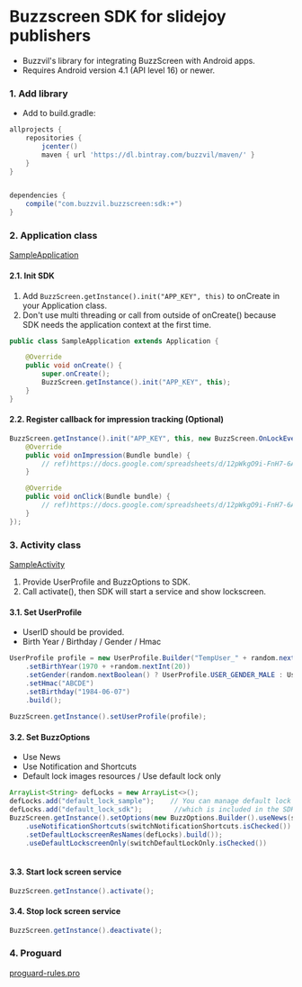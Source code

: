 # Buzzscreen SDK for slidejoy publishers

- Buzzvil's library for integrating BuzzScreen with Android apps.
- Requires Android version 4.1 (API level 16) or newer.

### 1. Add library

- Add to build.gradle:

```groovy
allprojects {
    repositories {
        jcenter()
        maven { url 'https://dl.bintray.com/buzzvil/maven/' }
    }
}


dependencies {
    compile("com.buzzvil.buzzscreen:sdk:+")
}

```


### 2. Application class

[SampleApplication](https://github.com/Buzzvil/slidejoy-sdk/blob/master/app/src/main/java/com/slidejoy/sample/SampleApplication.java)

#### 2.1. Init SDK

1. Add `BuzzScreen.getInstance().init("APP_KEY", this)` to onCreate in your Application class.
2. Don't use multi threading or call from outside of onCreate() because SDK needs the application context at the first time.

```java
public class SampleApplication extends Application {

	@Override
	public void onCreate() {
		super.onCreate();
		BuzzScreen.getInstance().init("APP_KEY", this);
	}
}
```

#### 2.2. Register callback for impression tracking (Optional)

```java
BuzzScreen.getInstance().init("APP_KEY", this, new BuzzScreen.OnLockEventListner() {
    @Override
    public void onImpression(Bundle bundle) {
        // ref)https://docs.google.com/spreadsheets/d/12pWkgO9i-FnH7-6AS2inlWiLeRAfK5SP8U5ATXQX3sU/edit?usp=sharing
    }

    @Override
    public void onClick(Bundle bundle) {
        // ref)https://docs.google.com/spreadsheets/d/12pWkgO9i-FnH7-6AS2inlWiLeRAfK5SP8U5ATXQX3sU/edit?usp=sharing
    }
});
```

### 3. Activity class

[SampleActivity](https://github.com/Buzzvil/slidejoy-sdk/blob/master/app/src/main/java/com/slidejoy/sample/SampleActivity.java)


1. Provide UserProfile and BuzzOptions to SDK.
2. Call activate(), then SDK will start a service and show lockscreen.

#### 3.1. Set UserProfile

- UserID should be provided.
- Birth Year / Birthday / Gender / Hmac

```java
UserProfile profile = new UserProfile.Builder("TempUser_" + random.nextInt(100))
	.setBirthYear(1970 + +random.nextInt(20))
	.setGender(random.nextBoolean() ? UserProfile.USER_GENDER_MALE : UserProfile.USER_GENDER_FEMALE)
	.setHmac("ABCDE")
	.setBirthday("1984-06-07")
	.build();
						
BuzzScreen.getInstance().setUserProfile(profile);
```

#### 3.2. Set BuzzOptions

- Use News
- Use Notification and Shortcuts
- Default lock images resources / Use default lock only
	
```java
ArrayList<String> defLocks = new ArrayList<>();
defLocks.add("default_lock_sample");    // You can manage default lock screens manually.
defLocks.add("default_lock_sdk");        //which is included in the SDK project.
BuzzScreen.getInstance().setOptions(new BuzzOptions.Builder().useNews(switchNews.isChecked())
	.useNotificationShortcuts(switchNotificationShortcuts.isChecked())
	.setDefaultLockscreenResNames(defLocks).build());
	.useDefaultLockscreenOnly(switchDefaultLockOnly.isChecked())
						
```

#### 3.3. Start lock screen service

```java
BuzzScreen.getInstance().activate();
```

#### 3.4. Stop lock screen service

```java
BuzzScreen.getInstance().deactivate();
```

### 4. Proguard

[proguard-rules.pro](https://github.com/Buzzvil/slidejoy-sdk/blob/master/proguard-rules.pro)
